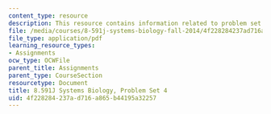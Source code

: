 ```yaml
---
content_type: resource
description: This resource contains information related to problem set 4.
file: /media/courses/8-591j-systems-biology-fall-2014/4f228284237ad716a865b44195a32257_MIT8_591JF14_ProblemSet4.pdf
file_type: application/pdf
learning_resource_types:
- Assignments
ocw_type: OCWFile
parent_title: Assignments
parent_type: CourseSection
resourcetype: Document
title: 8.591J Systems Biology, Problem Set 4
uid: 4f228284-237a-d716-a865-b44195a32257
---
```

